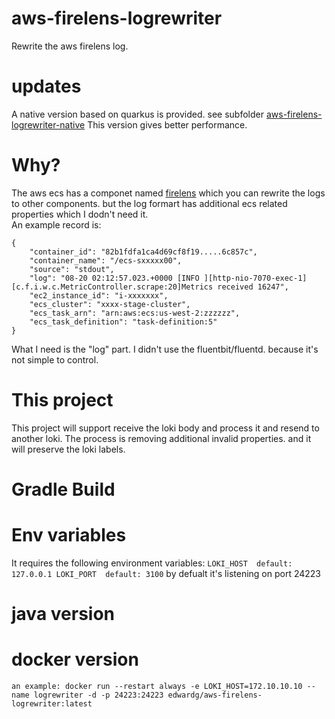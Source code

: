 # aws-firelens-logrewriter
Rewrite the aws firelens log.

# updates
A native version based on quarkus is provided. see subfolder [aws-firelens-logrewriter-native](aws-firelens-logrewriter-native/README.md)
This version gives better performance.

# Why?
The aws ecs has a componet named [firelens](https://aws.amazon.com/about-aws/whats-new/2019/11/aws-launches-firelens-log-router-for-amazon-ecs-and-aws-fargate/) which you can rewrite the logs to other components. 
but the log formart has additional ecs related properties which I dodn't need it. <br>
An example record is:
```
{
	"container_id": "82b1fdfa1ca4d69cf8f19.....6c857c",
	"container_name": "/ecs-sxxxxx00",
	"source": "stdout",
	"log": "08-20 02:12:57.023.+0000 [INFO ][http-nio-7070-exec-1][c.f.i.w.c.MetricController.scrape:20]Metrics received 16247",
	"ec2_instance_id": "i-xxxxxxx",
	"ecs_cluster": "xxxx-stage-cluster",
	"ecs_task_arn": "arn:aws:ecs:us-west-2:zzzzzz",
	"ecs_task_definition": "task-definition:5"
}

```

What I need is the "log" part. I didn't use the fluentbit/fluentd. because it's not simple to control.

# This project 
This project will support receive the loki body and process it and resend to another loki.
The process is removing additional invalid properties. and it will preserve the loki labels.

# Gradle Build

# Env variables
It requires the following environment variables:
``
LOKI_HOST  default: 127.0.0.1
LOKI_PORT  default: 3100
``
by defualt it's listening on port 24223

# java version 

# docker version
``
an example:
docker run --restart always -e LOKI_HOST=172.10.10.10 --name logrewriter -d -p 24223:24223 edwardg/aws-firelens-logrewriter:latest
``
